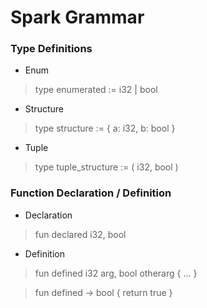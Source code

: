 # Spark Grammar

### Type Definitions
* Enum
 > type enumerated := i32 | bool
* Structure
 > type structure := { a: i32, b: bool }
* Tuple
 > type tuple_structure := ( i32, bool )

### Function Declaration / Definition
* Declaration
 > fun declared i32, bool
* Definition
 > fun defined i32 arg, bool otherarg { ... }

 > fun defined -> bool { return true }
